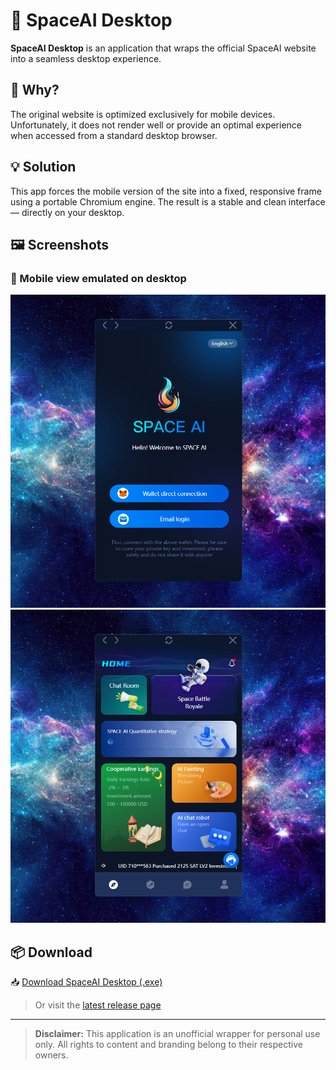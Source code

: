 # 🚀 SpaceAI Desktop

**SpaceAI Desktop** is an application that wraps the official SpaceAI website into a seamless desktop experience.


## 📱 Why?

The original website is optimized exclusively for mobile devices. Unfortunately, it does not render well or provide an optimal experience when accessed from a standard desktop browser.


## 💡 Solution

This app forces the mobile version of the site into a fixed, responsive frame using a portable Chromium engine. The result is a stable and clean interface — directly on your desktop.


## 🖼️ Screenshots

### 📲 Mobile view emulated on desktop

![Screenshot 1](https://raw.githubusercontent.com/Mndfck/SpaceAI-Desktop/refs/heads/main/SpaceAI_desktop_1.png)
![Screenshot 2](https://raw.githubusercontent.com/Mndfck/SpaceAI-Desktop/refs/heads/main/SpaceAI_desktop_2.png)


## 📦 Download

📥 [Download SpaceAI Desktop (.exe)](https://github.com/mndfck/SpaceAI-Desktop/releases/download/SpaceAI.Desktop/SpaceAI.Desktop.exe)

> Or visit the [latest release page](https://github.com/mndfck/SpaceAI-Desktop/releases/tag/SpaceAI.Desktop)

---

> **Disclaimer:** This application is an unofficial wrapper for personal use only. All rights to content and branding belong to their respective owners.
